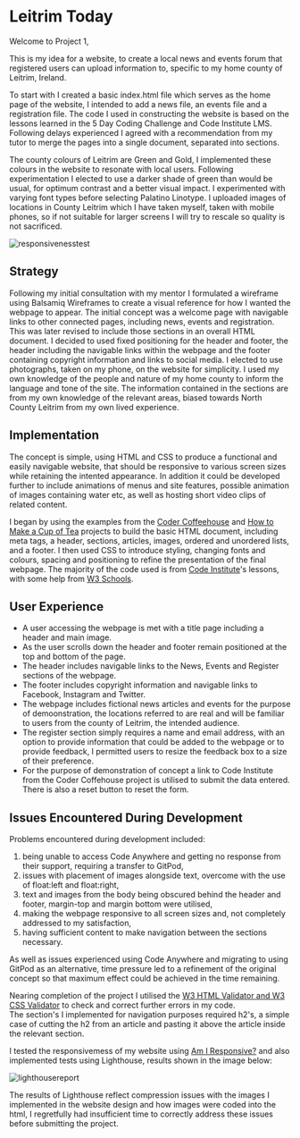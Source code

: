 # Leitrim Today

Welcome to Project 1,

This is my idea for a website, to create a local news and events forum that registered users can upload information to, specific to my home county of Leitrim, Ireland. 

To start with I created a basic index.html file which serves as the home page of the website, I intended to add a news file, an events file and a registration file. The code I used in constructing the website is based on the lessons learned in the 5 Day Coding Challenge and Code Institute LMS. Following delays experienced I agreed with a recommendation from my tutor to merge the pages into a single document, separated into sections.

The county colours of Leitrim are Green and Gold, I implemented these colours in the website to resonate with local users. Following experimentation I elected to use a darker shade of green than would be usual, for optimum contrast and a better visual impact. I experimented with varying font types before selecting Palatino Linotype. I uploaded images of locations in County Leitrim which I have taken myself, taken with mobile phones, so if not suitable for larger screens I will try to rescale so quality is not sacrificed. 

![responsivenesstest](https://github.com/Shea-Kelly/leitrim-today/assets/136702564/191e67a7-6bca-4d70-9542-8500c2211e69)

## Strategy

Following my initial consultation with my mentor I formulated a wireframe using Balsamiq Wireframes to create a visual reference for how I wanted the webpage to appear. The initial concept was a welcome page with navigable links to other connected pages, including news, events and registration. This was later revised to include those sections in an overall HTML document. I decided to used fixed positioning for the header and footer, the header including the navigable links within the webpage and the footer containing copyright information and links to social media. I elected to use photographs, taken on my phone, on the website for simplicity. I used my own knowledge of the people and nature of my home county to inform the language and tone of the site. The information contained in the sections are from my own knowledge of the relevant areas, biased towards North County Leitrim from my own lived experience.

## Implementation

The concept is simple, using HTML and CSS to produce a functional and easily navigable website, that should be responsive to various screen sizes while retaining the intented appearance. In addition it could be developed further to include animations of menus and site features, possible animation of images containing water etc, as well as hosting short video clips of related content.

I began by using the examples from the [Coder Coffeehouse](https://learn.codeinstitute.net/courses/course-v1:CodeInstitute+LRR101+2021_T1/courseware/b4e5b2c91d0a4ee3bb24fac71811b23f/fb53b5df2fbd47f183297ff8c93040c1/) and [How to Make a Cup of Tea](https://learn.codeinstitute.net/courses/course-v1:CodeInstitute+AACC+2021/courseware/7dcccde95af649d0a9dcd8a1aaad1e96/d1cbc2d2b2b54a24b18923471613764a/) projects to build the basic HTML document, including meta tags, a header, sections, articles, images, ordered and unordered lists, and a footer. I then used CSS to introduce styling, changing fonts and colours, spacing and positioning to refine the presentation of the final webpage. The majority of the code used is from [Code Institute](https://learn.codeinstitute.net/dashboard)'s lessons, with some help from [W3 Schools](https://www.w3schools.com/).

## User Experience

* A user accessing the webpage is met with a title page including a header and main image.  
* As the user scrolls down the header and footer remain positioned at the top and bottom of the page.  
* The header includes navigable links to the News, Events and Register sections of the webpage.  
* The footer includes copyright information and navigable links to Facebook, Instagram and Twitter.  
* The webpage includes fictional news articles and events for the purpose of demoonstration, the locations referred to are real and will be familiar to users from the county of Leitrim, the intended audience.  
* The register section simply requires a name and email address, with an option to provide information that could be added to the webpage or to provide feedback, I permitted users to resize the feedback box to a size of their preference.  
* For the purpose of demonstration of concept a link to Code Institute from the Coder Coffehouse project is utilised to submit the data entered. There is also a reset button to reset the form.  

## Issues Encountered During Development

Problems encountered during development included:  
1. being unable to access Code Anywhere and getting no response from their support, requiring a transfer to GitPod,  
2. issues with placement of images alongside text, overcome with the use of float:left and float:right,  
3. text and images from the body being obscured behind the header and footer, margin-top and margin bottom were utilised,  
4. making the webpage responsive to all screen sizes and, not completely addressed to my satisfaction, 
5. having sufficient content to make navigation between the sections necessary.  

As well as issues experienced using Code Anywhere and migrating to using GitPod as an alternative, time pressure led to a refinement of the original concept so that maximum effect could be achieved in the time remaining.

Nearing completion of the project I utilised the [W3 HTML Validator and W3 CSS Validator](https://www.w3.org/developers/tools/) to check and correct further errors in my code.  
The section's I implemented for navigation purposes required h2's, a simple case of cutting the h2 from an article and pasting it above the article inside the relevant section.  
  
I tested the responsivemess of my website using [Am I Responsive?](http://ami.responsivedesign.is/) and also implemented tests using Lighthouse, results shown in the image below:  

![lighthousereport](https://github.com/Shea-Kelly/leitrim-today/assets/136702564/3eceb863-a693-4777-ad9e-512ef553c100)  

The results of Lighthouse reflect compression issues with the images I implemented in the website design and how images were coded into the html, I regretfully had insufficient time to correctly address these issues before submitting the project.
